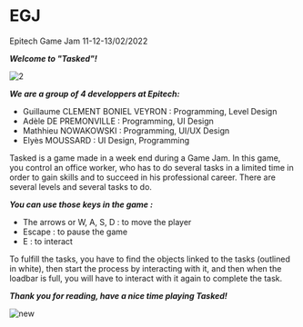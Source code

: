 # EGJ
Epitech Game Jam 11-12-13/02/2022

***Welcome to "Tasked"!***

![2](https://user-images.githubusercontent.com/91880329/153772683-57560560-76ab-4c47-8976-49c5e88d0d73.png)

***We are a group of 4 developpers at Epitech:***
- Guillaume CLEMENT BONIEL VEYRON : Programming, Level Design
- Adèle DE PREMONVILLE : Programming, UI Design
- Mathhieu NOWAKOWSKI : Programming, UI/UX Design
- Elyès MOUSSARD : UI Design, Programming

Tasked is a game made in a week end during a Game Jam.
In this game, you control an office worker, who has to do several tasks in a limited time in order to gain skills and to succeed in his professional career.
There are several levels and several tasks to do.

***You can use those keys in the game :***
- The arrows or W, A, S, D : to move the player
- Escape : to pause the game
- E : to interact

To fulfill the tasks, you have to find the objects linked to the tasks (outlined in white), then start the process by interacting with it, and then when the loadbar is full, you will have to interact with it again to complete the task.

***Thank you for reading, have a nice time playing Tasked!***

![new](https://user-images.githubusercontent.com/91880329/153772993-7e7591ca-ace6-4458-8901-de97f87f9e8a.png)
